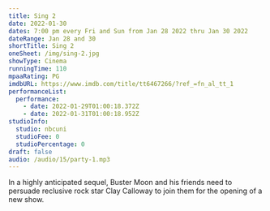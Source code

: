 ```yaml
---
title: Sing 2
date: 2022-01-30
dates: 7:00 pm every Fri and Sun from Jan 28 2022 thru Jan 30 2022
dateRange: Jan 28 and 30
shortTitle: Sing 2
oneSheet: /img/sing-2.jpg
showType: Cinema
runningTime: 110
mpaaRating: PG
imdbURL: https://www.imdb.com/title/tt6467266/?ref_=fn_al_tt_1
performanceList:
  performance:
    - date: 2022-01-29T01:00:18.372Z
    - date: 2022-01-31T01:00:18.952Z
studioInfo:
  studio: nbcuni
  studioFee: 0
  studioPercentage: 0
draft: false
audio: /audio/15/party-1.mp3
---
```

In a highly anticipated sequel, Buster Moon and his friends need to persuade reclusive rock star Clay Calloway to join them for the opening of a new show.
